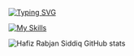 [![Typing SVG](https://readme-typing-svg.demolab.com/?lines=Hai+Saya+Hafiz+Rabjan+Siddiq;Second+line+of+text)](https://git.io/typing-svg)

<!--
**Hfzrbjnsddq/Hfzrbjnsddq** is a ✨ _special_ ✨ repository because its `README.md` (this file) appears on your GitHub profile.

Here are some ideas to get you started:

- 🔭 I’m currently working on ...
- 🌱 I’m currently learning ...
- 👯 I’m looking to collaborate on ...
- 🤔 I’m looking for help with ...
- 💬 Ask me about ...
- 📫 How to reach me: ...
- 😄 Pronouns: ...
- ⚡ Fun fact: ...
-->


[![My Skills](https://skillicons.dev/icons?i=js,html,css,php,laravel,python,mysql,nodejs,vscode,bootstrap,tailwindcss,sass)](https://skillicons.dev)

![Hafiz Rabjan Siddiq GitHub stats](https://github-readme-stats.vercel.app/api?username=Hfzrbjnsddq&show_icons=true&theme=radical)
